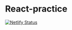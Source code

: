 # React-practice
[![Netlify Status](https://api.netlify.com/api/v1/badges/3d06ff4b-fcf5-46b5-946b-523f78b37da9/deploy-status)](https://app.netlify.com/sites/contactscard/deploys)
